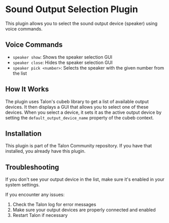 # Sound Output Selection Plugin

This plugin allows you to select the sound output device (speaker) using voice commands.

## Voice Commands

- `speaker show`: Shows the speaker selection GUI
- `speaker close`: Hides the speaker selection GUI
- `speaker pick <number>`: Selects the speaker with the given number from the list

## How It Works

The plugin uses Talon's cubeb library to get a list of available output devices. It then displays a GUI that allows you to select one of these devices. When you select a device, it sets it as the active output device by setting the `default_output_device_name` property of the cubeb context.

## Installation

This plugin is part of the Talon Community repository. If you have that installed, you already have this plugin.

## Troubleshooting

If you don't see your output device in the list, make sure it's enabled in your system settings.

If you encounter any issues:
1. Check the Talon log for error messages
2. Make sure your output devices are properly connected and enabled
3. Restart Talon if necessary 